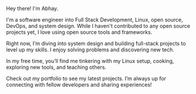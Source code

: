 Hey there! I'm Abhay.

I'm a software engineer into Full Stack Development, Linux, open source, DevOps, and system design. While I haven't contributed to any open source projects yet, I love using open source tools and frameworks.

Right now, I’m diving into system design and building full-stack projects to level up my skills. I enjoy solving problems and discovering new tech.

In my free time, you’ll find me tinkering with my Linux setup, cooking, exploring new tools, and teaching others.

Check out my portfolio to see my latest projects. I’m always up for connecting with fellow developers and sharing experiences!